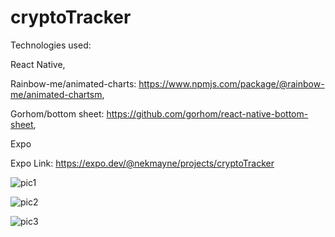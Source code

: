 # cryptoTracker

Technologies used: 

React Native, 

Rainbow-me/animated-charts: https://www.npmjs.com/package/@rainbow-me/animated-chartsm, 

Gorhom/bottom sheet: https://github.com/gorhom/react-native-bottom-sheet,

Expo

Expo Link: https://expo.dev/@nekmayne/projects/cryptoTracker

![pic1](https://user-images.githubusercontent.com/75587191/208400056-8f08dfd7-50fe-448b-b164-c28306328f6b.png)

![pic2](https://user-images.githubusercontent.com/75587191/208400062-103ee67d-c41c-48f3-8493-ffdf55600620.png)

![pic3](https://user-images.githubusercontent.com/75587191/208400065-b2fa3dfb-1302-4a1f-9fa4-d9a07e14c2ed.png)
